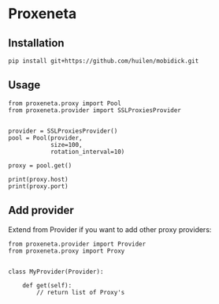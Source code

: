 # Proxeneta #

## Installation ##

```
pip install git+https://github.com/huilen/mobidick.git
```

## Usage ##

```
from proxeneta.proxy import Pool
from proxeneta.provider import SSLProxiesProvider


provider = SSLProxiesProvider()
pool = Pool(provider,
            size=100,
            rotation_interval=10)

proxy = pool.get()

print(proxy.host)
print(proxy.port)
```

## Add provider ##

Extend from Provider if you want to add other proxy providers:

```
from proxeneta.provider import Provider
from proxeneta.proxy import Proxy


class MyProvider(Provider):

    def get(self):
        // return list of Proxy's
```
